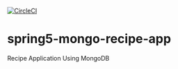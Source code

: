 [![CircleCI](https://circleci.com/gh/Zenith89/spring-boot-mongodb.svg?style=svg)](https://circleci.com/gh/Zenith89/spring-boot-mongodb)
# spring5-mongo-recipe-app
Recipe Application Using MongoDB

